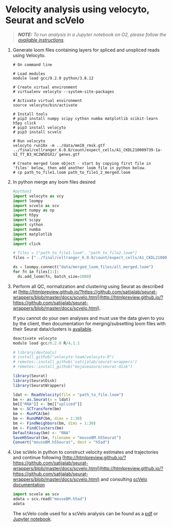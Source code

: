 # Velocity analysis using velocyto, Seurat and scVelo

> _**NOTE:** To run analysis in a Jupyter notebook on O2, please follow the [available instructions](https://github.com/hbc/knowledgebase/blob/master/rc/jupyter_notebooks.md)._

1. Generate loom files containing layers for spliced and unspliced reads using Velocyto.

    ```
    # On command line
    
    # Load modules
    module load gcc/9.2.0 python/3.8.12
    
    # Create virtual environment
    # virtualenv velocyto --system-site-packages
    
    # Activate virtual environment
    source velocyto/bin/activate
  
    # Install tools
    # pip3 install numpy scipy cython numba matplotlib scikit-learn h5py click
    # pip3 install velocyto
    # pip3 install scvelo
    
    # Run velocyto
    velocyto run10x -m ../data/mm10_rmsk.gtf ../final/cellranger_6.0.0/count/expect_cells/A1_CKDL210009739-1a-SI_TT_B3_HC2W5DSX2/ genes.gtf
    
    # Create merged loom object - start by copying first file in 'files' below, then add another loom file in python below.
    # cp path_to_file1.loom path_to_file1_2_merged.loom
    ```

2. In python merge any loom files desired

      ```python
      #python3
      import velocyto as vcy
      import loompy
      import scvelo as scv
      import numpy as np
      import h5py
      import scipy
      import cython
      import numba
      import matplotlib
      import 
      import click
      
      # files = ["path_to_file1.loom", "path_to_file2.loom"]
      files = ["../final/cellranger_6.0.0/count/expect_cells/A1_CKDL210009739-1a-SI_TT_B3_HC2W5DSX2/velocyto/A1_CKDL210009739-1a-SI_TT_B3_HC2W5DSX2.loom", "../final/cellranger_6.0.0/count/expect_cells/A2_CKDL210009740-1a-SI_TT_B6_HC2W5DSX2/velocyto/A2_CKDL210009740-1a-SI_TT_B6_HC2W5DSX2.loom", "../final/cellranger_6.0.0/count/expect_cells/A3_CKDL210009741-1a-SI_TT_B2_HC2W5DSX2/velocyto/A3_CKDL210009741-1a-SI_TT_B2_HC2W5DSX2.loom", "../final/cellranger_6.0.0/count/expect_cells/A4_CKDL210009742-1a-SI_TT_B7_HC2W5DSX2/velocyto/A4_CKDL210009742-1a-SI_TT_B7_HC2W5DSX2.loom"]
    
      ds = loompy.connect("data/merged_loom_files/all_merged.loom")
      for fn in files[1:]:
        ds.add_loom(fn, batch_size=1000)
      ```
  
3. Perform all QC, normalization and clustering using Seurat as described at [http://htmlpreview.github.io/?https://github.com/satijalab/seurat-wrappers/blob/master/docs/scvelo.html](http://htmlpreview.github.io/?https://github.com/satijalab/seurat-wrappers/blob/master/docs/scvelo.html). 

    If you cannot do your own analyses and must use the data given to you by the client, then documentation for merging/subsetting loom files with their Seurat data/clusters is [available](https://github.com/hbc/tutorials/blob/master/scRNAseq/scRNAseq_analysis_tutorial/lessons/seurat_loom_subset_velocity.md).
  
    ```r
    deactivate velocyto
    module load gcc/6.2.0 R/4.1.1
    
    # library(devtools)
    # install_github("velocyto-team/velocyto.R")   
    # remotes::install_github('satijalab/seurat-wrappers')
    # remotes::install_github("mojaveazure/seurat-disk")
    
    library(Seurat)
    library(SeuratDisk)
    library(SeuratWrappers)
    
    ldat <- ReadVelocity(file = "path_to_file.loom")
    bm <- as.Seurat(x = ldat)
    bm[["RNA"]] <- bm[["spliced"]]
    bm <- SCTransform(bm)
    bm <- RunPCA(bm)
    bm <- RunUMAP(bm, dims = 1:30)
    bm <- FindNeighbors(bm, dims = 1:30)
    bm <- FindClusters(bm)
    DefaultAssay(bm) <- "RNA"
    SaveH5Seurat(bm, filename = "mouseBM.h5Seurat")
    Convert("mouseBM.h5Seurat", dest = "h5ad")
    ```
  
4. Use scVelo in python to construct velocity estimates and trajectories and continue following [http://htmlpreview.github.io/?https://github.com/satijalab/seurat-wrappers/blob/master/docs/scvelo.html](http://htmlpreview.github.io/?https://github.com/satijalab/seurat-wrappers/blob/master/docs/scvelo.html) and consulting [scVelo documentation](https://scvelo.readthedocs.io/VelocityBasics)

    ```python
    import scvelo as scv
    adata = scv.read("mouseBM.h5ad")
    adata
    ```
    
    The scVelo code used for a scVelo analysis can be found as a [pdf]() or [Jupyter notebook]().
